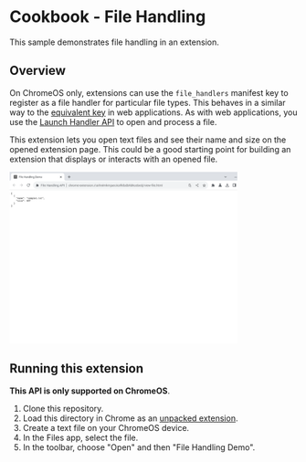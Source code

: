 # Cookbook - File Handling

This sample demonstrates file handling in an extension.

## Overview

On ChromeOS only, extensions can use the `file_handlers` manifest key to
register as a file handler for particular file types. This behaves in a similar way to the
[equivalent key](https://developer.mozilla.org/docs/Web/Manifest/file_handlers) in web
applications. As with web applications, you use the [Launch Handler API](https://developer.mozilla.org/en-US/docs/Web/API/Launch_Handler_API) to open and process a file.

This extension lets you open text files and see their name and size on the opened extension page. This could be a good starting point for building an extension that displays or interacts with an opened file.

<img src="screenshot.png" height=300 alt="Screenshot showing the File Handling API demo running in Chrome.">

## Running this extension

**This API is only supported on ChromeOS**.

1. Clone this repository.
2. Load this directory in Chrome as an [unpacked extension](https://developer.chrome.com/docs/extensions/mv3/getstarted/development-basics/#load-unpacked).
3. Create a text file on your ChromeOS device.
4. In the Files app, select the file.
5. In the toolbar, choose "Open" and then "File Handling Demo".
